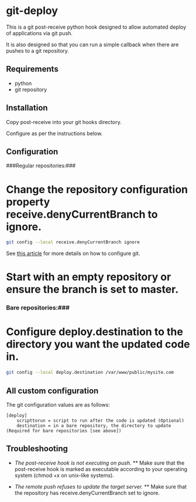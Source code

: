 git-deploy
===============
This is a git post-receive python hook designed to allow automated deploy of applications via git push.

It is also designed so that you can run a simple callback when there are pushes to a git repository.

Requirements
---------------
* python
* git repository

Installation
---------------
Copy post-receive into your git hooks directory.

Configure as per the instructions below.

Configuration
---------------
###Regular repositories:###
# Change the repository configuration property receive.denyCurrentBranch to ignore.
```bash
git config --local receive.denyCurrentBranch ignore
```
See [this article](https://www.kernel.org/pub/software/scm/git/docs/git-config.html) for more details on how to configure git.

# Start with an empty repository or ensure the branch is set to master.

### Bare repositories:###
# Configure deploy.destination to the directory you want the updated code in. 
```bash
git config --local deploy.destination /var/www/public/mysite.com
```

All custom configuration
---------------
The git configuration values are as follows:

    [deploy]
        scripttorun = script to run after the code is updated (Optional)
        destination = in a bare repository, the directory to update (Required for bare repositories [see above])

Troubleshooting
---------------
* _The post-receive hook is not executing on push._
** Make sure that the post-receive hook is marked as executable according to your operating system (chmod +x on unix-like systems).

* _The remote push refuses to update the target server._
** Make sure that the repository has receive.denyCurrentBranch set to ignore.
